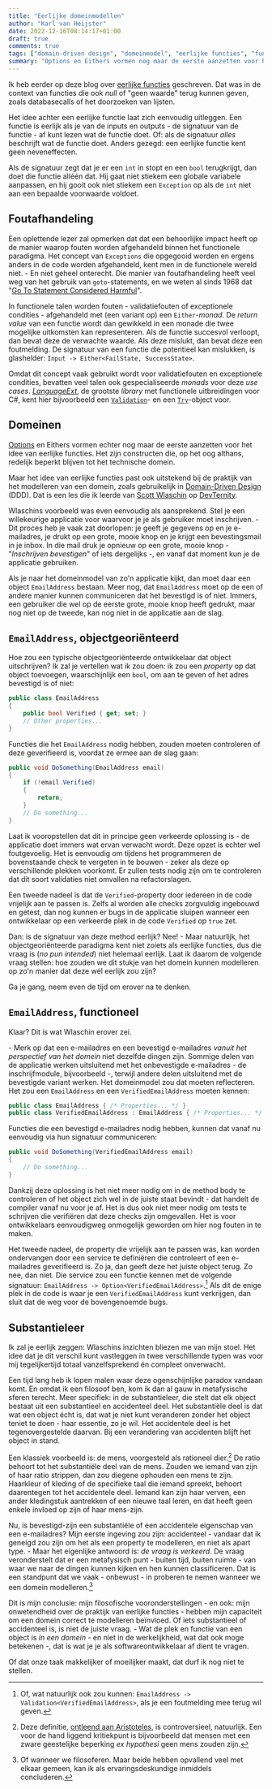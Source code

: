 ```yaml
---
title: "Eerlijke domeinmodellen"
author: "Karl van Heijster"
date: 2022-12-16T08:14:17+01:00
draft: true
comments: true
tags: ["domain-driven design", "domeinmodel", "eerlijke functies", "functioneel programmeren", "leermoment", "modelleren", "monads", "objectgeoriënteerd programmeren", "options", "properties"]
summary: "Options en Eithers vormen nog maar de eerste aanzetten voor het idee van eerlijke functies. Het zijn constructen die, op het oog althans, redelijk beperkt blijven tot het technische domein. Maar het idee van eerlijke functies past ook uitstekend bij de praktijk van het modelleren van een domein, zoals gebruikelijk in Domain-Driven Design. Dat is een les die ik leerde van Scott Wlaschin op DevTernity."
---
```


Ik heb eerder op deze blog over [eerlijke functies](/blog/22/07/wat-zijn-eerlijke-functies/) geschreven. Dat was in de context van functies die ook *null* of "geen waarde" terug kunnen geven, zoals databasecalls of het doorzoeken van lijsten.


Het idee achter een eerlijke functie laat zich eenvoudig uitleggen. Een functie is eerlijk als je van de inputs en outputs - de signatuur van de functie - af kunt lezen wat de functie doet. Of: als de signatuur *alles* beschrijft wat de functie doet. Anders gezegd: een eerlijke functie kent geen neveneffecten.


Als de signatuur zegt dat je er een `int` in stopt en een `bool` terugkrijgt, dan doet die functie alléén dat. Hij gaat niet stiekem een globale variabele aanpassen, en hij gooit ook niet stiekem een `Exception` op als de `int` niet aan een bepaalde voorwaarde voldoet.


## Foutafhandeling


Een oplettende lezer zal opmerken dat dat een behoorlijke impact heeft op de manier waarop fouten worden afgehandeld binnen het functionele paradigma. Het concept van `Exceptions` die opgegooid worden en ergens anders in de code worden afgehandeld, kent men in de functionele wereld niet. - En niet geheel onterecht. Die manier van foutafhandeling heeft veel weg van het gebruik van `goto`-statements, en we weten al sinds 1968 dat "[Go To Statement Considered Harmful](https://homepages.cwi.nl/~storm/teaching/reader/Dijkstra68.pdf)".


In functionele talen worden fouten - validatiefouten of exceptionele condities - afgehandeld met (een variant op) een `Either`-*monad*. De *return value* van een functie wordt dan gewikkeld in een monade die twee mogelijke uitkomsten kan representeren. Als de functie succesvol verloopt, dan bevat deze de verwachte waarde. Als deze mislukt, dan bevat deze een foutmelding. De signatuur van een functie die potentieel kan mislukken, is glashelder: `Input -> Either<FailState, SuccessState>`. 


Omdat dit concept vaak gebruikt wordt voor validatiefouten en exceptionele condities, bevatten veel talen ook gespecialiseerde *monads* voor deze *use cases*. [*LanguageExt*](https://github.com/louthy/language-ext), de grootste *library* met functionele uitbreidingen voor C#, kent hier bijvoorbeeld een [`Validation`](https://louthy.github.io/language-ext/LanguageExt.Core/Monads/Alternative%20Value%20Monads/Validation/index.html)- en een [`Try`](https://louthy.github.io/language-ext/LanguageExt.Core/Monads/Alternative%20Value%20Monads/Try/Try/index.html)-object voor.


## Domeinen


[Options](/blog/22/08/spelen-met-options/) en Eithers vormen echter nog maar de eerste aanzetten voor het idee van eerlijke functies. Het zijn constructen die, op het oog althans, redelijk beperkt blijven tot het technische domein.


Maar het idee van eerlijke functies past ook uitstekend bij de praktijk van het modelleren van een domein, zoals gebruikelijk in [Domain-Driven Design](https://en.wikipedia.org/wiki/Domain-driven_design) (DDD). Dat is een les die ik leerde van [Scott Wlaschin](https://scottwlaschin.com/) op [DevTernity](https://devternity.com/).


Wlaschins voorbeeld was even eenvoudig als aansprekend. Stel je een willekeurige applicatie voor waarvoor je je als gebruiker moet inschrijven. - Dit proces heb je vaak zat doorlopen: je geeft je gegevens op en je e-mailadres, je drukt op een grote, mooie knop en je krijgt een bevestingsmail in je inbox. In die mail druk je opnieuw op een grote, mooie knop - "*Inschrijven bevestigen*" of iets dergelijks -, en vanaf dat moment kun je de applicatie gebruiken.


Als je naar het domeinmodel van zo'n applicatie kijkt, dan moet daar een object `EmailAddress` bestaan. Meer nog, dat `EmailAddress` moet op de een of andere manier kunnen communiceren dat het bevestigd is of niet. Immers, een gebruiker die wel op de eerste grote, mooie knop heeft gedrukt, maar nog niet op de tweede, kan nog niet in de applicatie aan de slag.


## `EmailAddress`, objectgeoriënteerd


Hoe zou een typische objectgeoriënteerde ontwikkelaar dat object uitschrijven? Ik zal je vertellen wat ik zou doen: ik zou een *property* op dat object toevoegen, waarschijnlijk een `bool`, om aan te geven of het adres bevestigd is of niet:


```cs
public class EmailAddress 
{
    public bool Verified { get; set; }
    // Other properties...
}
```


Functies die het `EmailAddress` nodig hebben, zouden moeten controleren of deze geverifieerd is, voordat ze ermee aan de slag gaan:


```cs
public void DoSomething(EmailAddress email)
{
    if (!email.Verified)
    {
        return;
    }
    // Do something...
}
```


Laat ik vooropstellen dat dit in principe geen verkeerde oplossing is - de applicatie doet immers wat ervan verwacht wordt. Deze opzet is echter wel foutgevoelig. Het is eenvoudig om tijdens het programmeren de bovenstaande check te vergeten in te bouwen - zeker als deze op verschillende plekken voorkomt. Er zullen tests nodig zijn om te controleren dat dit soort validaties niet omvallen na refactorslagen.   


Een tweede nadeel is dat de `Verified`-property door iedereen in de code vrijelijk aan te passen is. Zelfs al worden alle checks zorgvuldig ingebouwd en getest, dan nog kunnen er bugs in de applicatie sluipen wanneer een ontwikkelaar op een verkeerde plek in de code `Verified` op `true` zet.


Dan: is de signatuur van deze method eerlijk? Nee! - Maar natuurlijk, het objectgeoriënteerde paradigma kent niet zoiets als eerlijke functies, dus die vraag is (*no pun intended*) niet helemaal eerlijk. Laat ik daarom de volgende vraag stellen: hoe zouden we dit stukje van het domein kunnen modelleren op zo'n manier dat deze wél eerlijk zou zijn?


Ga je gang, neem even de tijd om erover na te denken.


## `EmailAddress`, functioneel


Klaar? Dit is wat Wlaschin erover zei.


\- Merk op dat een e-mailadres en een bevestigd e-mailadres *vanuit het perspectief van het domein* niet dezelfde dingen zijn. Sommige delen van de applicatie werken uitsluitend met het onbevestigde e-mailadres - de inschrijfmodule, bijvoorbeeld -, terwijl andere delen uitsluitend met de bevestigde variant werken. Het domeinmodel zou dat moeten reflecteren. Het zou een `EmailAddress` en een `VerifiedEmailAddress` moeten kennen:


```cs
public class EmailAddress { /* Properties... */ }
public class VerifiedEmailAddress : EmailAddress { /* Properties... */ }
```


Functies die een bevestigd e-mailadres nodig hebben, kunnen dat vanaf nu eenvoudig via hun signatuur communiceren:


```cs
public void DoSomething(VerifiedEmailAddress email)
{
    // Do something...
}

```


Dankzij deze oplossing is het niet meer nodig om in de method body te controleren of het object zich wel in de juiste staat bevindt - dat handelt de compiler vanaf nu voor je af. Het is dus ook niet meer nodig om tests te schrijven die verifiëren dat deze checks zijn omgevallen. Het is voor ontwikkelaars eenvoudigweg onmogelijk geworden om hier nog fouten in te maken.


Het tweede nadeel, de property die vrijelijk aan te passen was, kan worden ondervangen door een service te definiëren die controleert of een e-mailadres geverifieerd is. Zo ja, dan geeft deze het juiste object terug. Zo nee, dan niet. Die service zou een functie kennen met de volgende signatuur: `EmailAddress -> Option<VerifiedEmailAddress>`.[^1] Als dit de enige plek in de code is waar je een `VerifiedEmailAddress` kunt verkrijgen, dan sluit dat de weg voor de bovengenoemde bugs.


## Substantieleer


Ik zal je eerlijk zeggen: Wlaschins inzichten bliezen me van mijn stoel. Het idee dat je dit verschil kunt vastleggen in twee verschillende typen was voor mij tegelijkertijd totaal vanzelfsprekend én compleet onverwacht.


Een tijd lang heb ik lopen malen waar deze ogenschijnlijke paradox vandaan komt. En omdat ik een filosoof ben, kom ik dan al gauw in metafysische sferen terecht. Meer specifiek: in de substantieleer, die stelt dat elk object bestaat uit een substantieel en accidenteel deel. Het substantiële deel is dat wat een object écht is, dat wat je niet kunt veranderen zonder het object teniet te doen - haar essentie, zo je wil. Het accidentele deel is het tegenovergestelde daarvan. Bij een verandering van accidenten blijft het object in stand.


Een klassiek voorbeeld is: de mens, voorgesteld als rationeel dier.[^2] De ratio behoort tot het substantiële deel van de mens. Zouden we iemand van zijn of haar ratio strippen, dan zou diegene ophouden een mens te zijn. Haarkleur of kleding of de specifieke taal die iemand spreekt, behoort daarentegen tot het accidentele deel. Iemand kan zijn haar verven, een ander kledingstuk aantrekken of een nieuwe taal leren, en dat heeft geen enkele invloed op zijn of haar mens-zijn.


Nu, is bevestigd-zijn een substantiële of een accidentele eigenschap van een e-mailadres? Mijn eerste ingeving zou zijn: accidenteel - vandaar dat ik geneigd zou zijn om het als een property te modelleren, en niet als apart type. - Maar het eigenlijke antwoord is: *de vraag is verkeerd*. De vraag veronderstelt dat er een metafysisch punt - buiten tijd, buiten ruimte - van waar we naar de dingen kunnen kijken en hen kunnen classificeren. Dat is een standpunt dat we vaak - onbewust - in proberen te nemen wanneer we een domein modelleren.[^3] 


Dit is mijn conclusie: mijn filosofische vooronderstellingen - en ook: mijn onwetendheid over de praktijk van eerlijke functies - hebben mijn capaciteit om een domein correct te modelleren beïnvloed. Of iets substantieel of accidenteel is, is niet de juiste vraag. - Wat de plek en functie van een object is *in een domein* - en niet in de werkelijkheid, wat dat ook moge betekenen -, dat is wat je je als softwareontwikkelaar af dient te vragen.


Of dat onze taak makkelijker of moeilijker maakt, dat durf ik nog niet te stellen.


[^1]: Of, wat natuurlijk ook zou kunnen: `EmailAddress -> Validation<VerifiedEmailAddress>`, als je een foutmelding mee terug wil geven.

[^2]: Deze definitie, [ontleend aan Aristoteles](https://plato.stanford.edu/entries/aristotle/#EssHom), is controversieel, natuurlijk. Een voor de hand liggend kritiekpunt is bijvoorbeeld dat mensen met een zware geestelijke beperking *ex hypothesi* geen mens zouden zijn.

[^3]: Of wanneer we filosoferen. Maar beide hebben opvallend veel met elkaar gemeen, kan ik als ervaringsdeskundige inmiddels concluderen.
